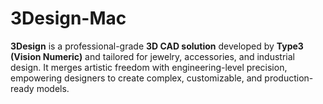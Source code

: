 # 3Design-Mac
**3Design** is a professional-grade **3D CAD solution** developed by **Type3 (Vision Numeric)** and tailored for jewelry, accessories, and industrial design. It merges artistic freedom with engineering-level precision, empowering designers to create complex, customizable, and production-ready models.  
